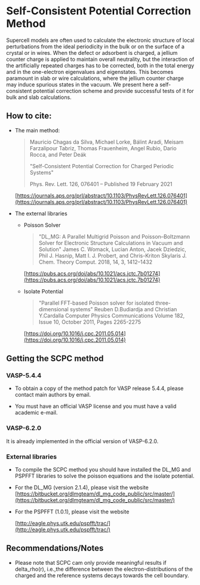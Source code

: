 
# Self-Consistent Potential Correction Method

  Supercell models are often used to calculate the electronic structure of local
  perturbations from the ideal periodicity in the bulk or on the surface of a
  crystal or in wires. When the defect or adsorbent is charged, a jellium
  counter charge is applied to maintain overall neutrality, but the interaction
  of the artificially repeated charges has to be corrected, both in the total
  energy and in the one-electron eigenvalues and eigenstates. This becomes
  paramount in slab or wire calculations, where the jellium counter charge may
  induce spurious states in the vacuum. We present here a self-consistent
  potential correction scheme and provide successful tests of it for bulk and
  slab calculations.
  
## How to cite:

* The main method:
  
  > Mauricio Chagas da Silva, Michael Lorke, Bálint Aradi, 
  > Meisam Farzalipour Tabriz, Thomas Frauenheim, 
  > Angel Rubio, Dario Rocca, and Peter Deák
  >
  > "Self-Consistent Potential Correction for Charged Periodic Systems"
  >
  > Phys. Rev. Lett. 126, 076401 – Published 19 February 2021

  [https://journals.aps.org/prl/abstract/10.1103/PhysRevLett.126.076401](https://journals.aps.org/prl/abstract/10.1103/PhysRevLett.126.076401)


* The external libraries

  * Poisson Solver
      
    > "DL_MG: A Parallel Multigrid Poisson and Poisson–Boltzmann Solver for 
    > Electronic Structure Calculations in Vacuum and Solution"
    > James C. Womack, Lucian Anton, Jacek Dziedzic, Phil J. Hasnip, 
    > Matt I. J. Probert, and Chris-Kriton Skylaris
    > J. Chem. Theory Comput. 2018, 14, 3, 1412–1432

    [https://pubs.acs.org/doi/abs/10.1021/acs.jctc.7b01274](https://pubs.acs.org/doi/abs/10.1021/acs.jctc.7b01274)

  * Isolate Potential 

    > "Parallel FFT-based Poisson solver for isolated three-dimensional systems"
    >     Reuben D.Budiardja and Christian Y.Cardalla
    >    Computer Physics Communications
    >    Volume 182, Issue 10, October 2011, Pages 2265-2275

    [https://doi.org/10.1016/j.cpc.2011.05.014](https://doi.org/10.1016/j.cpc.2011.05.014)


## Getting the SCPC method

### VASP-5.4.4

* To obtain a copy of the method patch for VASP release 5.4.4, please contact
  main authors by email.
    
* You must have an official VASP license and you must have a valid academic
  e-mail.

### VASP-6.2.0

It is already implemented in the official version of VASP-6.2.0.


### External libraries 

* To compile the SCPC method you should have installed the DL_MG and PSPFFT
  libraries to solve the poisson equations and the isolate potential.

* For the DL_MG (version 2.1.4), please visit the website 
  [https://bitbucket.org/dlmgteam/dl_mg_code_public/src/master/](https://bitbucket.org/dlmgteam/dl_mg_code_public/src/master/)

* For the PSPFFT (1.0.1), please visit the website

  [http://eagle.phys.utk.edu/pspfft/trac/](http://eagle.phys.utk.edu/pspfft/trac/)


## Recommendations/Notes

* Please note that SCPC cam only provide meaningful results if delta_rho(r),
  i.e.,the difference between the electron-distributions of the charged and the
  reference systems decays towards the cell boundary.
